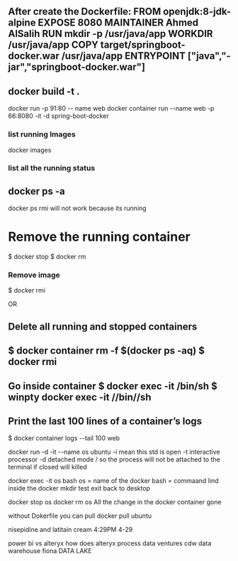 After create the Dockerfile:
FROM openjdk:8-jdk-alpine
EXPOSE 8080
MAINTAINER Ahmed AlSalih
RUN mkdir -p /usr/java/app
WORKDIR /usr/java/app
COPY target/springboot-docker.war /usr/java/app
ENTRYPOINT ["java","-jar","springboot-docker.war"]
-------------------------------------------------
docker build -t <new-image-name> .
------------------------------------------------
docker run -p 91:80 -- name web <imagename>
docker container run --name web -p 66:8080  -it -d spring-boot-docker

### list running Images
docker images
### list all the running status
docker ps -a
-----------------------------------------------------------------------------------------
docker ps
rmi will not work because its running
# Remove the running container
$ docker stop <NAMES>
$ docker rm <NAMES>

### Remove image
$ docker rmi <IMAGE ID>

OR

## Delete all running and stopped containers
$ docker container rm -f $(docker ps -aq)
$ docker rmi <IMAGE ID>
----------------------------------------------------------------------------------------
Go inside container
$ docker exec -it <container-id> /bin/sh
$ winpty docker exec -it <container-id> //bin//sh
----------------------------------------------------------------------------------------
## Print the last 100 lines of a container’s logs 
$ docker container logs --tail 100 web

docker run -d -it --name os ubuntu
-i mean this std is open <Standered Input is Open>
-t interactive processor 
-d detached mode / so the process will not be attached to the terminal if closed will killed

docker exec -it os bash
os = name of the docker 
bash = commaand lind inside the docker
mkdir test
exit
back to desktop

docker stop os
docker rm os
All the change in the docker container gone 

without Dokerfile you can pull
docker pull ubuntu

nisepidine and latitain cream 4:29PM  4-29


power bi vs alteryx
how does alteryx process data
ventures
cdw data warehouse
fiona DATA LAKE
